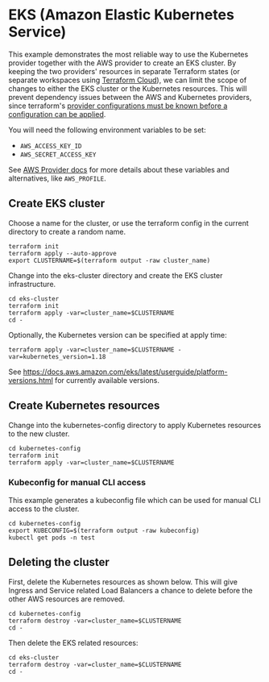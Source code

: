 # EKS (Amazon Elastic Kubernetes Service)

This example demonstrates the most reliable way to use the Kubernetes provider together with the AWS provider to create an EKS cluster. By keeping the two providers' resources in separate Terraform states (or separate workspaces using [Terraform Cloud](https://app.terraform.io/)), we can limit the scope of changes to either the EKS cluster or the Kubernetes resources. This will prevent dependency issues between the AWS and Kubernetes providers, since terraform's [provider configurations must be known before a configuration can be applied](https://www.terraform.io/docs/language/providers/configuration.html).

You will need the following environment variables to be set:

  - `AWS_ACCESS_KEY_ID`
  - `AWS_SECRET_ACCESS_KEY`

See [AWS Provider docs](https://www.terraform.io/docs/providers/aws/index.html#configuration-reference) for more details about these variables and alternatives, like `AWS_PROFILE`.


## Create EKS cluster

Choose a name for the cluster, or use the terraform config in the current directory to create a random name.

```
terraform init
terraform apply --auto-approve
export CLUSTERNAME=$(terraform output -raw cluster_name)
```

Change into the eks-cluster directory and create the EKS cluster infrastructure.

```
cd eks-cluster
terraform init
terraform apply -var=cluster_name=$CLUSTERNAME
cd -
```

Optionally, the Kubernetes version can be specified at apply time:

```
terraform apply -var=cluster_name=$CLUSTERNAME -var=kubernetes_version=1.18
```

See https://docs.aws.amazon.com/eks/latest/userguide/platform-versions.html for currently available versions.


## Create Kubernetes resources

Change into the kubernetes-config directory to apply Kubernetes resources to the new cluster.

```
cd kubernetes-config
terraform init
terraform apply -var=cluster_name=$CLUSTERNAME
```

### Kubeconfig for manual CLI access

This example generates a kubeconfig file which can be used for manual CLI access to the cluster.

```
cd kubernetes-config
export KUBECONFIG=$(terraform output -raw kubeconfig)
kubectl get pods -n test
```

## Deleting the cluster

First, delete the Kubernetes resources as shown below. This will give Ingress and Service related Load Balancers a chance to delete before the other AWS resources are removed.

```
cd kubernetes-config
terraform destroy -var=cluster_name=$CLUSTERNAME
cd -
```

Then delete the EKS related resources:

```
cd eks-cluster
terraform destroy -var=cluster_name=$CLUSTERNAME
cd -
```
